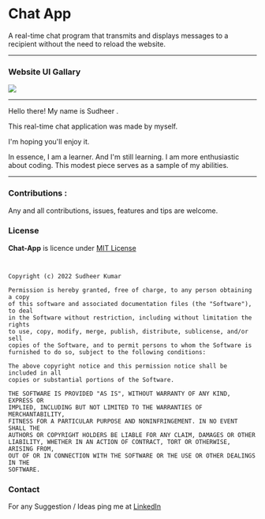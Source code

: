 # Chat App 

A real-time chat program that transmits and displays messages to a recipient without the need to reload the website.
<hr>

### Website UI Gallary

<img src="gallery/UI1"/>
<hr>

Hello there! My name is Sudheer .

This real-time chat application was made by myself.

I'm hoping you'll enjoy it.

In essence, I am a learner. And I'm still learning. I am more enthusiastic about coding.
This modest piece serves as a sample of my abilities.
<hr>


### Contributions :
Any and all contributions, issues, features and tips are welcome.

### License
**Chat-App** is licence under [MIT License](https://github.com/)

```MIT License


Copyright (c) 2022 Sudheer Kumar

Permission is hereby granted, free of charge, to any person obtaining a copy
of this software and associated documentation files (the "Software"), to deal
in the Software without restriction, including without limitation the rights
to use, copy, modify, merge, publish, distribute, sublicense, and/or sell
copies of the Software, and to permit persons to whom the Software is
furnished to do so, subject to the following conditions:

The above copyright notice and this permission notice shall be included in all
copies or substantial portions of the Software.

THE SOFTWARE IS PROVIDED "AS IS", WITHOUT WARRANTY OF ANY KIND, EXPRESS OR
IMPLIED, INCLUDING BUT NOT LIMITED TO THE WARRANTIES OF MERCHANTABILITY,
FITNESS FOR A PARTICULAR PURPOSE AND NONINFRINGEMENT. IN NO EVENT SHALL THE
AUTHORS OR COPYRIGHT HOLDERS BE LIABLE FOR ANY CLAIM, DAMAGES OR OTHER
LIABILITY, WHETHER IN AN ACTION OF CONTRACT, TORT OR OTHERWISE, ARISING FROM,
OUT OF OR IN CONNECTION WITH THE SOFTWARE OR THE USE OR OTHER DEALINGS IN THE
SOFTWARE.
```

### Contact

For any Suggestion / Ideas ping me at [LinkedIn]()
